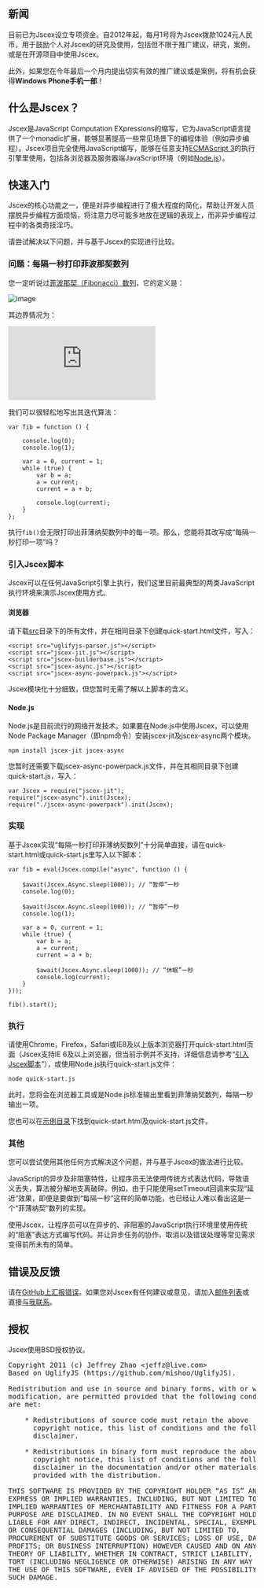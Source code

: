## 新闻

目前已为Jscex设立专项资金。自2012年起，每月1号将为Jscex拨款1024元人民币，用于鼓励个人对Jscex的研究及使用，包括但不限于推广建议，研究，案例，或是在开源项目中使用Jscex。

此外，如果您在今年最后一个月内提出切实有效的推广建议或是案例，将有机会获得**Windows Phone手机一部**！

## 什么是Jscex？

Jscex是JavaScript Computation EXpressions的缩写，它为JavaScript语言提供了一个monadic扩展，能够显著提高一些常见场景下的编程体验（例如异步编程）。Jscex项目完全使用JavaScript编写，能够在任意支持[ECMAScript 3](http://www.ecma-international.org/publications/standards/Ecma-262.htm)的执行引擎里使用，包括各浏览器及服务器端JavaScript环境（例如[Node.js](http://nodejs.org/)）。

## 快速入门

Jscex的核心功能之一，便是对异步编程进行了极大程度的简化，帮助让开发人员摆脱异步编程方面烦恼，将注意力尽可能多地放在逻辑的表现上，而非异步编程过程中的各类奇技淫巧。

请尝试解决以下问题，并与基于Jscex的实现进行比较。

### 问题：每隔一秒打印菲波那契数列

您一定听说过[菲波那契（Fibonacci）数列](http://en.wikipedia.org/wiki/Fibonacci_number)，它的定义是：

![image](http://latex.codecogs.com/gif.latex?F_n%20=%20F_{n-1}%20+%20F_{n%20-%202})

其边界情况为：

![image](http://latex.codecogs.com/gif.latex?F_0%20=%200,%20F_1%20=%201)

我们可以很轻松地写出其迭代算法：

    var fib = function () {                console.log(0);        console.log(1);        var a = 0, current = 1;        while (true) {            var b = a;            a = current;            current = a + b;            console.log(current);        }    };

执行`fib()`会无限打印出菲薄纳契数列中的每一项。那么，您能将其改写成“每隔一秒打印一项”吗？

### 引入Jscex脚本

Jscex可以在任何JavaScript引擎上执行，我们这里目前最典型的两类JavaScript执行环境来演示Jscex使用方式。

#### 浏览器

请下载[src](src)目录下的所有文件，并在相同目录下创建quick-start.html文件，写入：

    <script src="uglifyjs-parser.js"></script>
    <script src="jscex-jit.js"></script>
    <script src="jscex-builderbase.js"></script>
    <script src="jscex-async.js"></script>
    <script src="jscex-async-powerpack.js"></script>

Jscex模块化十分细致，但您暂时无需了解以上脚本的含义。

#### Node.js

Node.js是目前流行的网络开发技术。如果要在Node.js中使用Jscex，可以使用Node Package Manager（即npm命令）安装jscex-jit及jscex-async两个模块。

    npm install jscex-jit jscex-async

您暂时还需要下载jscex-async-powerpack.js文件，并在其相同目录下创建quick-start.js，写入：

    var Jscex = require("jscex-jit");
    require("jscex-async").init(Jscex);
    require("./jscex-async-powerpack").init(Jscex);

### 实现

基于Jscex实现“每隔一秒打印菲薄纳契数列”十分简单直接，请在quick-start.html或quick-start.js里写入以下脚本：

    var fib = eval(Jscex.compile("async", function () {        $await(Jscex.Async.sleep(1000)); // “暂停”一秒        console.log(0);                $await(Jscex.Async.sleep(1000)); // “暂停”一秒        console.log(1);        var a = 0, current = 1;        while (true) {            var b = a;            a = current;            current = a + b;            $await(Jscex.Async.sleep(1000)); // “休眠”一秒            console.log(current);        }    }));

    fib().start();

### 执行

请使用Chrome，Firefox，Safari或IE8及以上版本浏览器打开quick-start.html页面（Jscex支持IE 6及以上浏览器，但当前示例并不支持，详细信息请参考“[引入Jscex脚本](README.md)”），或使用Node.js执行quick-start.js文件：

    node quick-start.js

此时，您将会在浏览器工具或是Node.js标准输出里看到菲薄纳契数列，每隔一秒输出一项。

您也可以在[示例目录](samples/async)下找到quick-start.html及quick-start.js文件。

### 其他

您可以尝试使用其他任何方式解决这个问题，并与基于Jscex的做法进行比较。

JavaScript的异步及非阻塞特性，让程序员无法使用传统方式表达代码，导致语义丢失，算法被分解地支离破碎。例如，由于只能使用setTimeout回调来实现“延迟”效果，即便是要做到“每隔一秒”这样的简单功能，也已经让人难以看出这是一个“菲薄纳契”数列的实现。

使用Jscex，让程序员可以在异步的、非阻塞的JavaScript执行环境里使用传统的“阻塞”表达方式编写代码。并让异步任务的协作，取消以及错误处理等常见需求变得前所未有的简单。

## 错误及反馈

请在[GitHub上汇报错误](issues)。如果您对Jscex有任何建议或意见，请加入[邮件列表](http://groups.google.com/group/jscex)或直接[与我联系](mailto:jeffz@live.com)。

## 授权

Jscex使用BSD授权协议。

<pre>Copyright 2011 (c) Jeffrey Zhao &lt;jeffz@live.com&gt;
Based on UglifyJS (https://github.com/mishoo/UglifyJS).

Redistribution and use in source and binary forms, with or without
modification, are permitted provided that the following conditions
are met:

    * Redistributions of source code must retain the above
      copyright notice, this list of conditions and the following
      disclaimer.

    * Redistributions in binary form must reproduce the above
      copyright notice, this list of conditions and the following
      disclaimer in the documentation and/or other materials
      provided with the distribution.

THIS SOFTWARE IS PROVIDED BY THE COPYRIGHT HOLDER “AS IS” AND ANY
EXPRESS OR IMPLIED WARRANTIES, INCLUDING, BUT NOT LIMITED TO, THE
IMPLIED WARRANTIES OF MERCHANTABILITY AND FITNESS FOR A PARTICULAR
PURPOSE ARE DISCLAIMED. IN NO EVENT SHALL THE COPYRIGHT HOLDER BE
LIABLE FOR ANY DIRECT, INDIRECT, INCIDENTAL, SPECIAL, EXEMPLARY,
OR CONSEQUENTIAL DAMAGES (INCLUDING, BUT NOT LIMITED TO,
PROCUREMENT OF SUBSTITUTE GOODS OR SERVICES; LOSS OF USE, DATA, OR
PROFITS; OR BUSINESS INTERRUPTION) HOWEVER CAUSED AND ON ANY
THEORY OF LIABILITY, WHETHER IN CONTRACT, STRICT LIABILITY, OR
TORT (INCLUDING NEGLIGENCE OR OTHERWISE) ARISING IN ANY WAY OUT OF
THE USE OF THIS SOFTWARE, EVEN IF ADVISED OF THE POSSIBILITY OF
SUCH DAMAGE.</pre>
